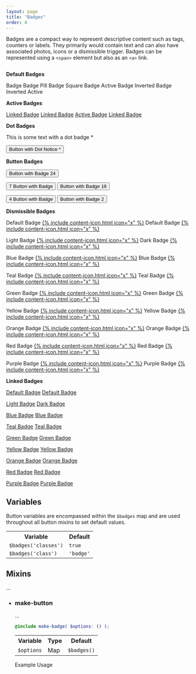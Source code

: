 ```yaml
---
layout: page
title: "Badges"
order: 8
---
```


Badges are a compact way to represent descriptive content such as tags, counters or labels. They primarily would contain text and can also have associated photos, icons or a dismissible trigger. Badges can be represented using a `<span>` element but also as an `<a>` link.

```html

```

<div class="demo demo-badges">
  <p><strong>Default Badges</strong></p>
  <p>
    <span class="badge">Badge</span>
    <span class="badge pill">Badge Pill</span>
    <span class="badge square">Badge Square</span>
    <span class="badge active">Badge Active</span>
    <span class="badge inverted">Badge Inverted</span>
    <span class="badge inverted active">Badge Inverted Active</span>
  </p>

  <p><strong>Active Badges</strong></p>
  <p>
    <a class="badge" href="#">Linked Badge</a>
    <a class="badge" href="#">Linked Badge</a>
    <a class="badge active" href="#">Active Badge</a>
    <a class="badge" href="#">Linked Badge</a>
  </p>

  <p><strong>Dot Badges</strong></p>

  <p>This is some text with a dot badge <span class="badge blue dot inverted">*</span></p>

  <p>
    <button class="button button-badge-right">
      Button with Dot Notice <span class="badge red dot inverted">*</span>
    </button>
  </p>

  <p><strong>Button Badges</strong></p>

  <p>
    <button class="button button-badge-right">
      Button with Badge <span class="badge blue inverted">24</span>
    </button>
  </p>
  <p>
    <button class="button secondary button-badge-left">
      <span class="badge blue">7</span> Button with Badge
    </button>
    <button class="button secondary button-badge-right">
      Button with Badge <span class="badge blue">16</span>
    </button>
  </p>
  <p>
    <button class="button button-badge-left">
      <span class="badge green inverted">4</span> Button with Badge
    </button>
    <button class="button button-badge-right">
      Button with Badge <span class="badge green inverted">2</span>
    </button>
  </p>

  <p><strong>Dismissible Badges</strong></p>

  <p>
    <span class="badge dismissible">Default Badge <a href="#" class="dismiss close">{% include content-icon.html icon="x" %}</a></span>
    <span class="badge inverted dismissible">Default Badge <a href="#" class="dismiss close">{% include content-icon.html icon="x" %}</a></span>
  </p>
  <p>
    <span class="badge light dismissible">Light Badge <a href="#" class="dismiss close">{% include content-icon.html icon="x" %}</a></span>
    <span class="badge dark dismissible">Dark Badge <a href="#" class="dismiss close">{% include content-icon.html icon="x" %}</a></span>
  </p>
  <p>
    <span class="badge blue dismissible">Blue Badge <a href="#" class="dismiss close">{% include content-icon.html icon="x" %}</a></span>
    <span class="badge blue inverted dismissible">Blue Badge <a href="#" class="dismiss close">{% include content-icon.html icon="x" %}</a></span>
  </p>
  <p>
    <span class="badge teal dismissible">Teal Badge <a href="#" class="dismiss close">{% include content-icon.html icon="x" %}</a></span>
    <span class="badge teal inverted dismissible">Teal Badge <a href="#" class="dismiss close">{% include content-icon.html icon="x" %}</a></span>
  </p>
  <p>
    <span class="badge green dismissible">Green Badge <a href="#" class="dismiss close">{% include content-icon.html icon="x" %}</a></span>
    <span class="badge green inverted dismissible">Green Badge <a href="#" class="dismiss close">{% include content-icon.html icon="x" %}</a></span>
  </p>
  <p>
    <span class="badge yellow dismissible">Yellow Badge <a href="#" class="dismiss close">{% include content-icon.html icon="x" %}</a></span>
    <span class="badge yellow inverted dismissible">Yellow Badge <a href="#" class="dismiss close">{% include content-icon.html icon="x" %}</a></span>
  </p>
  <p>
    <span class="badge orange dismissible">Orange Badge <a href="#" class="dismiss close">{% include content-icon.html icon="x" %}</a></span>
    <span class="badge orange inverted dismissible">Orange Badge <a href="#" class="dismiss close">{% include content-icon.html icon="x" %}</a></span>
  </p>
  <p>
    <span class="badge red dismissible">Red Badge <a href="#" class="dismiss close">{% include content-icon.html icon="x" %}</a></span>
    <span class="badge red inverted dismissible">Red Badge <a href="#" class="dismiss close">{% include content-icon.html icon="x" %}</a></span>
  </p>
  <p>
    <span class="badge purple dismissible">Purple Badge <a href="#" class="dismiss close">{% include content-icon.html icon="x" %}</a></span>
    <span class="badge purple inverted dismissible">Purple Badge <a href="#" class="dismiss close">{% include content-icon.html icon="x" %}</a></span>
  </p>

  <p><strong>Linked Badges</strong></p>

  <p>
    <a class="badge" href="#">Default Badge</a>
    <a class="badge inverted" href="#">Default Badge</a>
  </p>
  <p>
    <a class="badge light" href="#">Light Badge</a>
    <a class="badge dark" href="#">Dark Badge</a>
  </p>
  <p>
    <a class="badge blue" href="#">Blue Badge</a>
    <a class="badge blue inverted" href="#">Blue Badge</a>
  </p>
  <p>
    <a class="badge teal" href="#">Teal Badge</a>
    <a class="badge teal inverted" href="#">Teal Badge</a>
  </p>
  <p>
    <a class="badge green" href="#">Green Badge</a>
    <a class="badge green inverted" href="#">Green Badge</a>
  </p>
  <p>
    <a class="badge yellow" href="#">Yellow Badge</a>
    <a class="badge yellow inverted" href="#">Yellow Badge</a>
  </p>
  <p>
    <a class="badge orange" href="#">Orange Badge</a>
    <a class="badge orange inverted" href="#">Orange Badge</a>
  </p>
  <p>
    <a class="badge red" href="#">Red Badge</a>
    <a class="badge red inverted" href="#">Red Badge</a>
  </p>
  <p>
    <a class="badge purple" href="#">Purple Badge</a>
    <a class="badge purple inverted" href="#">Purple Badge</a>
  </p>
</div>

## Variables

Button variables are encompassed within the `$badges` map and are used throughout all button mixins to set default values.

<table class="table table-docs">
  <tr>
    <th>Variable</th>
    <th>Default</th>
  </tr>
  <tr>
    <td><code>$badges('classes')</code></td>
    <td><code>true</code></td>
  </tr>
  <tr>
    <td><code>$badges('class')</code></td>
    <td><code>'badge'</code></td>
  </tr>
</table>

## Mixins

...

<ul class="list list-docs">

<li markdown="1">

### make-button

...

```scss
@include make-badge( $options: () );
```

<table class="table table-docs">
  <tr>
    <th>Variable</th>
    <th>Type</th>
    <th>Default</th>
  </tr>
  <tr>
    <td><code>$options</code></td>
    <td>Map</td>
    <td><code>$badges()</code></td>
  </tr>
</table>

<p class="subheading">Example Usage</p>

```scss

```

</li>

</ul>
